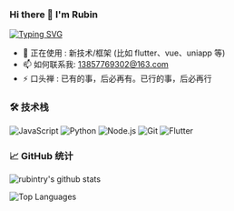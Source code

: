 ### Hi there 👋 I'm Rubin

[![Typing SVG](https://readme-typing-svg.demolab.com/?lines=「What's+done,+will+redo.」;「已有的事，后必再有。已行的事，后必再行」)](https://git.io/typing-svg)

- 🌱 正在使用  : 新技术/框架 (比如 flutter、vue、uniapp 等)
- 📫 如何联系我: [13857769302@163.com](13857769302@163.com)
- ⚡ 口头禅  : 已有的事，后必再有。已行的事，后必再行

### 🛠 技术栈
![JavaScript](https://img.shields.io/badge/-JavaScript-F7DF1E?style=flat&logo=javascript&logoColor=black)
![Python](https://img.shields.io/badge/-Python-3776AB?style=flat&logo=python&logoColor=white)
![Node.js](https://img.shields.io/badge/-Node.js-339933?style=flat&logo=node.js&logoColor=white)
![Git](https://img.shields.io/badge/-Git-F05032?style=flat&logo=git&logoColor=white)
![Flutter](https://img.shields.io/badge/-Flutter-398CEE?style=flat&logo=flutter&logoColor=blue)

### 📈 GitHub 统计

![rubintry's github stats](https://github-readme-stats.vercel.app/api?username=rubintry&show_icons=true&theme=radical&hide_title=true)

![Top Languages](https://github-readme-stats.vercel.app/api/top-langs/?username=rubintry&layout=compact&card_width=445&theme=radical&hide_title=true)
